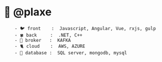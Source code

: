 # 🍋 @plaxe
 
		- 🐦 front    :  Javascript, Angular, Vue, rxjs, gulp
		- 🍀 back     :  .NET, C++
		- 📧 broker   :  KAFKA
		- 🐈 cloud    :  AWS, AZURE
		- 🏀 database :  SQL server, mongodb, mysql
